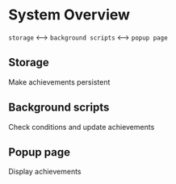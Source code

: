 # System Overview
`storage` <-->  `background scripts` <--> `popup page`

## Storage
Make achievements persistent

## Background scripts
Check conditions and update achievements

## Popup page
Display achievements
